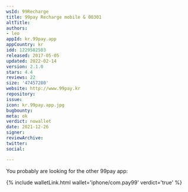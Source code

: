 ```yaml
---
wsId: 99Recharge
title: 99pay Recharge mobile & 00301
altTitle: 
authors:
- leo
appId: kr.99pay.app
appCountry: kr
idd: 1229582503
released: 2017-05-05
updated: 2022-02-14
version: 2.1.0
stars: 4.4
reviews: 22
size: '47457280'
website: http://www.99pay.kr
repository: 
issue: 
icon: kr.99pay.app.jpg
bugbounty: 
meta: ok
verdict: nowallet
date: 2021-12-26
signer: 
reviewArchive: 
twitter: 
social: 

---
```


You probably are looking for the other 99pay app:

{% include walletLink.html wallet='iphone/com.pay99' verdict='true' %}